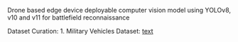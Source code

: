 Drone based edge device deployable computer vision model using YOLOv8, v10 and v11 for battlefield reconnaissance

Dataset Curation: 1. Military Vehicles Dataset: [text](https://www.kaggle.com/datasets/amanrajbose/millitary-vechiles)
